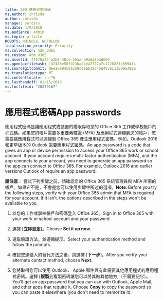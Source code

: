 ```yaml
---
title: 500 應用程式密碼
ms.author: chrisda
author: chrisda
manager: serdars
ms.date: 4/9/2018
ms.audience: Admin
ms.topic: article
ROBOTS: NOINDEX, NOFOLLOW
localization_priority: Priority
ms.collection: Adm_O365
ms.custom: Adm_O365
ms.assetid: 4f670a84-a2b8-48ce-b0aa-a9ada3bad066
ms.openlocfilehash: 137438e503923ba24e47727a7c472022fc5994f4
ms.sourcegitcommit: d6ea5e9458a2b8ceaab3ac4bd483e1130b9a398a
ms.translationtype: MT
ms.contentlocale: zh-TW
ms.lasthandoff: 01/15/2019
ms.locfileid: "28279167"
---
```

# <a name="app-passwords"></a><span data-ttu-id="0063a-102">應用程式密碼</span><span class="sxs-lookup"><span data-stu-id="0063a-102">App passwords</span></span>

<span data-ttu-id="0063a-p101">應用程式密碼是讓應用程式或裝置的權限存取您的 Office 365 工作或學校帳戶的程式碼。如果您的帳戶需要多重要素驗證 (MFA) 及應用程式連線到您的帳戶，您需要讓應用程式可以連線到 Office 365 產生應用程式密碼。例如，Outlook 2016 和更早版本的 Outlook 需要應用程式密碼。</span><span class="sxs-lookup"><span data-stu-id="0063a-p101">An app password is a code that gives an app or device permission to access your Office 365 work or school account. If your account requires multi-factor authentication (MFA), and the app connects to your account, you need to generate an app password so the app can connect to Office 365. For example, Outlook 2016 and earlier versions Outlook of require an app password.</span></span>
  
 <span data-ttu-id="0063a-p102">**請注意**： 嘗試下列步驟之前，請確認您的 Office 365 系統管理員與 MFA 所需的帳戶。如果它不是，不會是您可以使用步驟中所述的選項。</span><span class="sxs-lookup"><span data-stu-id="0063a-p102">**Note**: Before you try the following steps, verify with your Office 365 admin that MFA is required for your account. If it isn't, the options described in the steps won't be available to you.</span></span>
  
1. <span data-ttu-id="0063a-108">以您的工作或學校帳戶和密碼登入 Office 365。</span><span class="sxs-lookup"><span data-stu-id="0063a-108">Sign in to Office 365 with your work or school account and your password.</span></span>
    
2. <span data-ttu-id="0063a-109">選擇 [**立即設定**]。</span><span class="sxs-lookup"><span data-stu-id="0063a-109">Choose **Set it up now**.</span></span>
    
3. <span data-ttu-id="0063a-110">選取驗證方法，並遵循提示。</span><span class="sxs-lookup"><span data-stu-id="0063a-110">Select your authentication method and follow the prompts.</span></span>
    
4. <span data-ttu-id="0063a-111">確認您連絡人的替代方法之後，請選擇 [**下一步**]。</span><span class="sxs-lookup"><span data-stu-id="0063a-111">After you verify your alternate contact method, choose **Next**.</span></span>
    
5. <span data-ttu-id="0063a-p103">您將取得您可以使用 Outlook、 Apple 郵件與有此需要其他應用程式的應用程式密碼。選擇 [**複製**到複製密碼讓您可以將其貼其他地方 （不需要記它）。</span><span class="sxs-lookup"><span data-stu-id="0063a-p103">You'll get an app password that you can use with Outlook, Apple Mail, and other apps that require it. Choose **Copy** to copy the password so you can paste it elsewhere (you don't need to memorize it).</span></span> 
    

